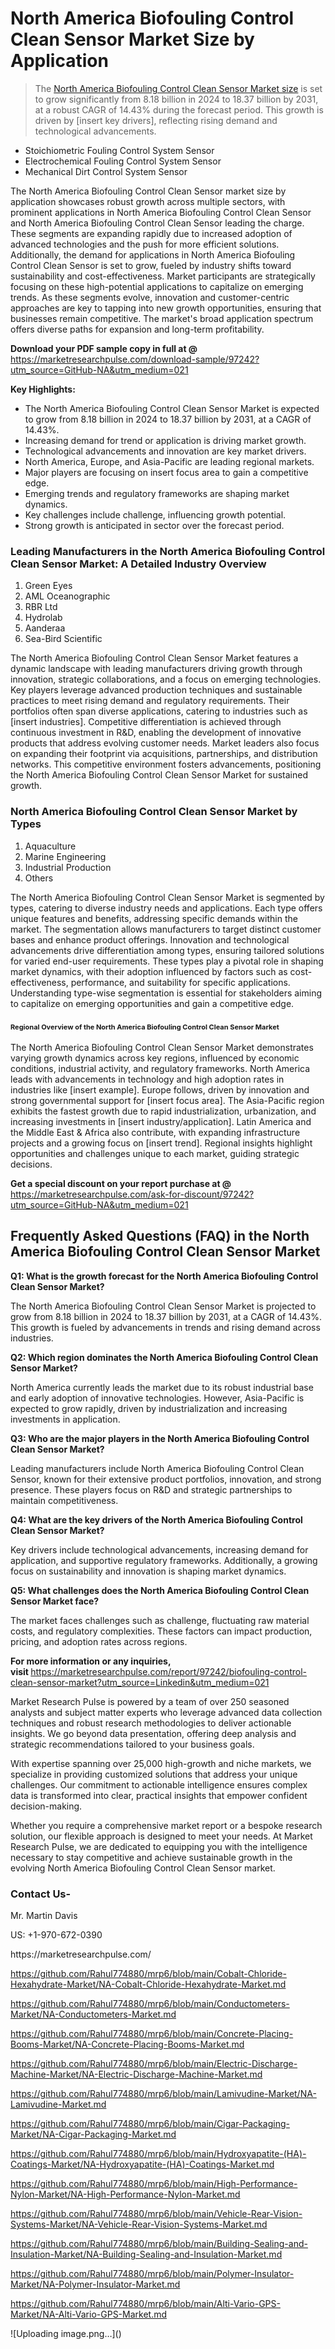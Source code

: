 <h1>North America Biofouling Control Clean Sensor Market&nbsp;Size by Application</h1><blockquote><p>The <a href="https://marketresearchpulse.com/download-sample/97242?utm_source=GitHub-NA&amp;utm_medium=021">North America Biofouling Control Clean Sensor Market size</a> is set to grow significantly from 8.18 billion in 2024 to 18.37 billion by 2031, at a robust CAGR of 14.43% during the forecast period. This growth is driven by [insert key drivers], reflecting rising demand and technological advancements.</p></blockquote><ul><li>Stoichiometric Fouling Control System Sensor<li> Electrochemical Fouling Control System Sensor<li> Mechanical Dirt Control System Sensor</li></ul><p>The North America Biofouling Control Clean Sensor market size by application showcases robust growth across multiple sectors, with prominent applications in North America Biofouling Control Clean Sensor and North America Biofouling Control Clean Sensor leading the charge. These segments are expanding rapidly due to increased adoption of advanced technologies and the push for more efficient solutions. Additionally, the demand for applications in North America Biofouling Control Clean Sensor is set to grow, fueled by industry shifts toward sustainability and cost-effectiveness. Market participants are strategically focusing on these high-potential applications to capitalize on emerging trends. As these segments evolve, innovation and customer-centric approaches are key to tapping into new growth opportunities, ensuring that businesses remain competitive. The market's broad application spectrum offers diverse paths for expansion and long-term profitability.</p><p><strong>Download your PDF sample copy in full at @ </strong><a href="https://marketresearchpulse.com/download-sample/97242?utm_source=GitHub-NA&amp;utm_medium=021">https://marketresearchpulse.com/download-sample/97242?utm_source=GitHub-NA&amp;utm_medium=021</a></p><p><strong>Key Highlights: </strong></p><ul><li>The North America Biofouling Control Clean Sensor Market is expected to grow from 8.18 billion in 2024 to 18.37 billion by 2031, at a CAGR of 14.43%.</li><li>Increasing demand for trend or application is driving market growth.</li><li>Technological advancements and innovation are key market drivers.</li><li>North America, Europe, and Asia-Pacific are leading regional markets.</li><li>Major players are focusing on insert focus area to gain a competitive edge.</li><li>Emerging trends and regulatory frameworks are shaping market dynamics.</li><li>Key challenges include challenge, influencing growth potential.</li><li>Strong growth is anticipated in sector over the forecast period.</li></ul><h3>Leading Manufacturers in the North America Biofouling Control Clean Sensor Market: A Detailed Industry Overview</h3><ol><li>Green Eyes</li><li>AML Oceanographic</li><li>RBR Ltd</li><li>Hydrolab</li><li>Aanderaa</li><li>Sea-Bird Scientific</li></ol><div class="flex max-w-full flex-col flex-grow"><div class="min-h-8 text-message flex w-full flex-col items-end gap-2 whitespace-normal break-words [.text-message+&amp;]:mt-5" dir="auto" data-message-author-role="assistant" data-message-id="fd8432e4-4910-450d-b182-61b7bfb0a01f" data-message-model-slug="gpt-4o"><div class="flex w-full flex-col gap-1 empty:hidden first:pt-[3px]"><div class="markdown prose w-full break-words dark:prose-invert light"><p>The North America Biofouling Control Clean Sensor Market features a dynamic landscape with leading manufacturers driving growth through innovation, strategic collaborations, and a focus on emerging technologies. Key players leverage advanced production techniques and sustainable practices to meet rising demand and regulatory requirements. Their portfolios often span diverse applications, catering to industries such as [insert industries]. Competitive differentiation is achieved through continuous investment in R&amp;D, enabling the development of innovative products that address evolving customer needs. Market leaders also focus on expanding their footprint via acquisitions, partnerships, and distribution networks. This competitive environment fosters advancements, positioning the North America Biofouling Control Clean Sensor Market for sustained growth.</p></div></div></div></div><h3>North America Biofouling Control Clean Sensor Market by Types</h3><ol><li>Aquaculture<li> Marine Engineering<li> Industrial Production<li> Others</li></ol><div class="flex max-w-full flex-col flex-grow"><div class="min-h-8 text-message flex w-full flex-col items-end gap-2 whitespace-normal break-words [.text-message+&amp;]:mt-5" dir="auto" data-message-author-role="assistant" data-message-id="084470be-0bb7-4664-bddf-5156b4f41249" data-message-model-slug="gpt-4o-mini"><div class="flex w-full flex-col gap-1 empty:hidden first:pt-[3px]"><div class="markdown prose w-full break-words dark:prose-invert light"><p>The North America Biofouling Control Clean Sensor Market is segmented by types, catering to diverse industry needs and applications. Each type offers unique features and benefits, addressing specific demands within the market. The segmentation allows manufacturers to target distinct customer bases and enhance product offerings. Innovation and technological advancements drive differentiation among types, ensuring tailored solutions for varied end-user requirements. These types play a pivotal role in shaping market dynamics, with their adoption influenced by factors such as cost-effectiveness, performance, and suitability for specific applications. Understanding type-wise segmentation is essential for stakeholders aiming to capitalize on emerging opportunities and gain a competitive edge.</p></div></div></div></div><h3><span style="font-size: 11px;">Regional Overview of the North America Biofouling Control Clean Sensor Market</span></h3><div class="flex max-w-full flex-col flex-grow"><div class="min-h-8 text-message flex w-full flex-col items-end gap-2 whitespace-normal break-words [.text-message+&amp;]:mt-5" dir="auto" data-message-author-role="assistant" data-message-id="e9038762-ce64-4e30-91c9-9bd413514231" data-message-model-slug="gpt-4o-mini"><div class="flex w-full flex-col gap-1 empty:hidden first:pt-[3px]"><div class="markdown prose w-full break-words dark:prose-invert light"><p>The North America Biofouling Control Clean Sensor Market demonstrates varying growth dynamics across key regions, influenced by economic conditions, industrial activity, and regulatory frameworks. North America leads with advancements in technology and high adoption rates in industries like [insert example]. Europe follows, driven by innovation and strong governmental support for [insert focus area]. The Asia-Pacific region exhibits the fastest growth due to rapid industrialization, urbanization, and increasing investments in [insert industry/application]. Latin America and the Middle East &amp; Africa also contribute, with expanding infrastructure projects and a growing focus on [insert trend]. Regional insights highlight opportunities and challenges unique to each market, guiding strategic decisions.</p></div></div></div></div><p><strong>Get a special discount on your report purchase at @ </strong><a href="https://marketresearchpulse.com/ask-for-discount/97242?utm_source=GitHub-NA&amp;utm_medium=021">https://marketresearchpulse.com/ask-for-discount/97242?utm_source=GitHub-NA&amp;utm_medium=021</a></p><h2>Frequently Asked Questions (FAQ) in the North America Biofouling Control Clean Sensor Market</h2><p><strong>Q1: What is the growth forecast for the North America Biofouling Control Clean Sensor Market?</strong></p><p>The North America Biofouling Control Clean Sensor Market is projected to grow from 8.18 billion in 2024 to 18.37 billion by 2031, at a CAGR of 14.43%. This growth is fueled by advancements in trends and rising demand across industries.</p><p><strong>Q2: Which region dominates the North America Biofouling Control Clean Sensor Market?</strong></p><p>North America currently leads the market due to its robust industrial base and early adoption of innovative technologies. However, Asia-Pacific is expected to grow rapidly, driven by industrialization and increasing investments in application.</p><p><strong>Q3: Who are the major players in the North America Biofouling Control Clean Sensor Market?</strong></p><p>Leading manufacturers include North America Biofouling Control Clean Sensor, known for their extensive product portfolios, innovation, and strong presence. These players focus on R&amp;D and strategic partnerships to maintain competitiveness.</p><p><strong>Q4: What are the key drivers of the North America Biofouling Control Clean Sensor Market?</strong></p><p>Key drivers include technological advancements, increasing demand for application, and supportive regulatory frameworks. Additionally, a growing focus on sustainability and innovation is shaping market dynamics.</p><p><strong>Q5: What challenges does the North America Biofouling Control Clean Sensor Market face?</strong></p><p>The market faces challenges such as challenge, fluctuating raw material costs, and regulatory complexities. These factors can impact production, pricing, and adoption rates across regions.</p><p><strong>For more information or any inquiries, visit&nbsp;</strong><a href="https://marketresearchpulse.com/report/97242/biofouling-control-clean-sensor-market?utm_source=Linkedin&utm_medium=021">https://marketresearchpulse.com/report/97242/biofouling-control-clean-sensor-market?utm_source=Linkedin&utm_medium=021</a></p><p>Market Research Pulse is powered by a team of over 250 seasoned analysts and subject matter experts who leverage advanced data collection techniques and robust research methodologies to deliver actionable insights. We go beyond data presentation, offering deep analysis and strategic recommendations tailored to your business goals.</p><p>With expertise spanning over 25,000 high-growth and niche markets, we specialize in providing customized solutions that address your unique challenges. Our commitment to actionable intelligence ensures complex data is transformed into clear, practical insights that empower confident decision-making.</p><p>Whether you require a comprehensive market report or a bespoke research solution, our flexible approach is designed to meet your needs. At Market Research Pulse, we are dedicated to equipping you with the intelligence necessary to stay competitive and achieve sustainable growth in the evolving North America Biofouling Control Clean Sensor market.</p><h3><strong>Contact Us-</strong></h3><p>Mr. Martin Davis</p><p>US: +1-970-672-0390</p><p>https://marketresearchpulse.com/</p><p><a href="https://github.com/Rahul774880/mrp6/blob/main/Cobalt-Chloride-Hexahydrate-Market/NA-Cobalt-Chloride-Hexahydrate-Market.md">https://github.com/Rahul774880/mrp6/blob/main/Cobalt-Chloride-Hexahydrate-Market/NA-Cobalt-Chloride-Hexahydrate-Market.md</a></p><p><a href="https://github.com/Rahul774880/mrp6/blob/main/Conductometers-Market/NA-Conductometers-Market.md">https://github.com/Rahul774880/mrp6/blob/main/Conductometers-Market/NA-Conductometers-Market.md</a></p><p><a href="https://github.com/Rahul774880/mrp6/blob/main/Concrete-Placing-Booms-Market/NA-Concrete-Placing-Booms-Market.md">https://github.com/Rahul774880/mrp6/blob/main/Concrete-Placing-Booms-Market/NA-Concrete-Placing-Booms-Market.md</a></p><p><a href="https://github.com/Rahul774880/mrp6/blob/main/Electric-Discharge-Machine-Market/NA-Electric-Discharge-Machine-Market.md">https://github.com/Rahul774880/mrp6/blob/main/Electric-Discharge-Machine-Market/NA-Electric-Discharge-Machine-Market.md</a></p><p><a href="https://github.com/Rahul774880/mrp6/blob/main/Lamivudine-Market/NA-Lamivudine-Market.md">https://github.com/Rahul774880/mrp6/blob/main/Lamivudine-Market/NA-Lamivudine-Market.md</a></p><p><a href="https://github.com/Rahul774880/mrp6/blob/main/Cigar-Packaging-Market/NA-Cigar-Packaging-Market.md">https://github.com/Rahul774880/mrp6/blob/main/Cigar-Packaging-Market/NA-Cigar-Packaging-Market.md</a></p><p><a href="https://github.com/Rahul774880/mrp6/blob/main/Hydroxyapatite-(HA)-Coatings-Market/NA-Hydroxyapatite-(HA)-Coatings-Market.md">https://github.com/Rahul774880/mrp6/blob/main/Hydroxyapatite-(HA)-Coatings-Market/NA-Hydroxyapatite-(HA)-Coatings-Market.md</a></p><p><a href="https://github.com/Rahul774880/mrp6/blob/main/High-Performance-Nylon-Market/NA-High-Performance-Nylon-Market.md">https://github.com/Rahul774880/mrp6/blob/main/High-Performance-Nylon-Market/NA-High-Performance-Nylon-Market.md</a></p><p><a href="https://github.com/Rahul774880/mrp6/blob/main/Vehicle-Rear-Vision-Systems-Market/NA-Vehicle-Rear-Vision-Systems-Market.md">https://github.com/Rahul774880/mrp6/blob/main/Vehicle-Rear-Vision-Systems-Market/NA-Vehicle-Rear-Vision-Systems-Market.md</a></p><p><a href="https://github.com/Rahul774880/mrp6/blob/main/Building-Sealing-and-Insulation-Market/NA-Building-Sealing-and-Insulation-Market.md">https://github.com/Rahul774880/mrp6/blob/main/Building-Sealing-and-Insulation-Market/NA-Building-Sealing-and-Insulation-Market.md</a></p><p><a href="https://github.com/Rahul774880/mrp6/blob/main/Polymer-Insulator-Market/NA-Polymer-Insulator-Market.md">https://github.com/Rahul774880/mrp6/blob/main/Polymer-Insulator-Market/NA-Polymer-Insulator-Market.md</a></p><p><a href="https://github.com/Rahul774880/mrp6/blob/main/Alti-Vario-GPS-Market/NA-Alti-Vario-GPS-Market.md">https://github.com/Rahul774880/mrp6/blob/main/Alti-Vario-GPS-Market/NA-Alti-Vario-GPS-Market.md</a></p>
![Uploading image.png…]()
